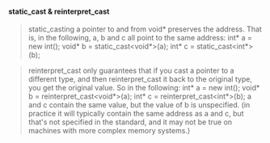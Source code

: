 #### static_cast & reinterpret_cast
>static_casting a pointer to and from void* preserves the address. That is, in the following, a, b and c all point to the same address:
>int* a = new int();
>void* b = static_cast<void*>(a);
>int* c = static_cast<int*>(b);

>reinterpret_cast only guarantees that if you cast a pointer to a different type, and then reinterpret_cast it back to the original type, you get the original value. So in the following:
>int* a = new int();
>void* b = reinterpret_cast<void*>(a);
>int* c = reinterpret_cast<int*>(b);
>a and c contain the same value, but the value of b is unspecified. (in practice it will typically contain the same address as a and c, but that's not specified in the standard, and it may not be true on machines with more complex memory systems.)

